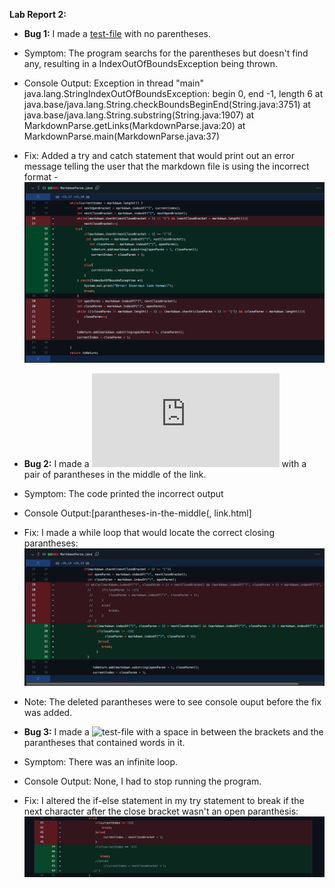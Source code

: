 **Lab Report 2:**

* **Bug 1:** I made a [test-file](https://github.com/broham6/markdown-parse/blob/7d0bcc8c297db6f6afbab1a5617037147b82576e/breaking-test.md) with no parentheses.
* Symptom: The program searchs for the parentheses but doesn't find any, resulting in a IndexOutOfBoundsException being thrown.
* Console Output: 
        Exception in thread "main" java.lang.StringIndexOutOfBoundsException: begin 0, end -1, length 6
        at java.base/java.lang.String.checkBoundsBeginEnd(String.java:3751)
        at java.base/java.lang.String.substring(String.java:1907)
        at MarkdownParse.getLinks(MarkdownParse.java:20)
        at MarkdownParse.main(MarkdownParse.java:37)
 * Fix: Added a try and catch statement that would print out an error message telling the user that the markdown file is using the incorrect format - ![bug1](MarkdownParse-bug1commit.png)
 
        
* **Bug 2:** I made a ![test-file](https://github.com/broham6/markdown-parse/blob/62506afb52aca5ef8605e15ea9118e527ab7eb9e/breaking-test2.md) with a pair of parantheses in the middle of the link.
* Symptom: The code printed the incorrect output
* Console Output:[parantheses-in-the-middle(, link.html]
* Fix: I made a while loop that would locate the correct closing parantheses: ![image](breakingtest2history.png)
* Note: The deleted parantheses were to see console ouput before the fix was added.
        
* **Bug 3:** I made a ![test-file]() with a space in between the brackets and the parantheses that contained words in it.
* Symptom: There was an infinite loop.
* Console Output: None, I had to stop running the program.
* Fix: I altered the if-else statement in my try statement to break if the next character after the close bracket wasn't an open paranthesis: ![fix](elsealtr.png)
